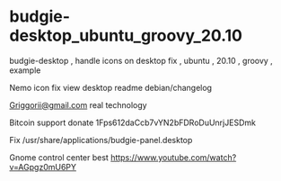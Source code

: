 # budgie-desktop_ubuntu_groovy_20.10
budgie-desktop , handle icons on desktop fix , ubuntu , 20.10 , groovy , example

Nemo icon fix view desktop readme debian/changelog 

Griggorii@gmail.com real technology

Bitcoin support donate 1Fps612daCcb7vYN2bFDRoDuUnrjJESDmk

Fix /usr/share/applications/budgie-panel.desktop

Gnome control center best https://www.youtube.com/watch?v=AGpgz0mU6PY


